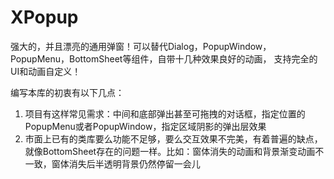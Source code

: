 # XPopup
强大的，并且漂亮的通用弹窗！可以替代Dialog，PopupWindow，PopupMenu，BottomSheet等组件，自带十几种效果良好的动画，
支持完全的UI和动画自定义！

编写本库的初衷有以下几点：
1. 项目有这样常见需求：中间和底部弹出甚至可拖拽的对话框，指定位置的PopupMenu或者PopupWindow，指定区域阴影的弹出层效果
2. 市面上已有的类库要么功能不足够，要么交互效果不完美，有着普遍的缺点，就像BottomSheet存在的问题一样。比如：窗体消失的动画和背景渐变动画不一致，窗体消失后半透明背景仍然停留一会儿

